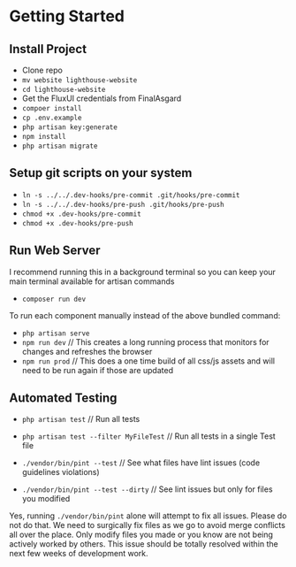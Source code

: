 # Getting Started

## Install Project
- Clone repo
- ``mv website lighthouse-website``
- ``cd lighthouse-website``
- Get the FluxUI credentials from FinalAsgard
- ``compoer install``
- ``cp .env.example``
- ``php artisan key:generate``
- ``npm install``
- ``php artisan migrate``

## Setup git scripts on your system
- ``ln -s ../../.dev-hooks/pre-commit .git/hooks/pre-commit``
- ``ln -s ../../.dev-hooks/pre-push .git/hooks/pre-push``
- ``chmod +x .dev-hooks/pre-commit``
- ``chmod +x .dev-hooks/pre-push``

## Run Web Server
I recommend running this in a background terminal so you can keep your main terminal available for artisan commands
- ``composer run dev``

To run each component manually instead of the above bundled command:
- ``php artisan serve``
- ``npm run dev`` // This creates a long running process that monitors for changes and refreshes the browser
- ``npm run prod`` // This does a one time build of all css/js assets and will need to be run again if those are updated

## Automated Testing
- ``php artisan test`` // Run all tests
- ``php artisan test --filter MyFileTest`` // Run all tests in a single Test file

- ``./vendor/bin/pint --test`` // See what files have lint issues (code guidelines violations)
- ``./vendor/bin/pint --test --dirty`` // See lint issues but only for files you modified

Yes, running ``./vendor/bin/pint`` alone will attempt to fix all issues. Please do not do that. We need to surgically fix files as we go to avoid merge conflicts all over the place. Only modify files you made or you know are not being actively worked by others. This issue should be totally resolved within the next few weeks of development work.
 
